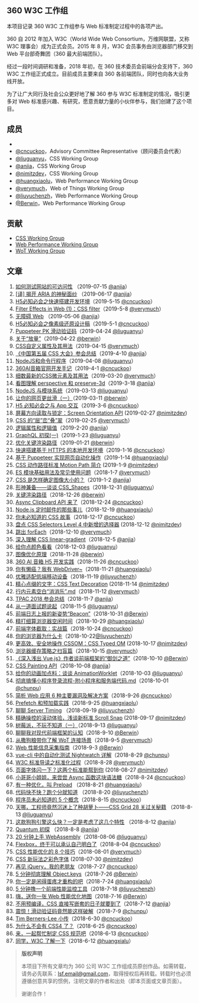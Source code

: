 ## 360 W3C 工作组

本项目记录 360 W3C 工作组参与 Web 标准制定过程中的各项产出。

360 自 2012 年加入 W3C（World Wide Web Consortium，万维网联盟，又称 W3C 理事会）成为正式会员。2015 年 8 月，W3C 会员事务由浏览器部门移交到 Web 平台部奇舞团（360 最大前端团队）。

经过一段时间调研和准备，2018 年初，在 360 技术委员会前端分会支持下，360 W3C 工作组正式成立。目前成员主要来自 360 各前端团队，同时也向各大业务线开放。

为了让广大同行及社会公众更好地了解 360 参与 W3C 标准制定的情况，吸引更多对 Web 标准感兴趣、有研究，愿意贡献力量的小伙伴参与，我们创建了这个项目。

## 成员

- 
-   [@cncuckoo](https://github.com/cncuckoo)，Advisory Committee Representative（顾问委员会代表）
-   [@liuguanyu](https://github.com/liuguanyu)，CSS Working Group
-   [@anjia](https://github.com/anjia)，CSS Working Group
-   [@nimitzdev](https://github.com/nimitzdev)，CSS Working Group
-   [@huangxiaolu](https://github.com/huangxiaolu)，Web Performance Working Group
-   [@verymuch](https://github.com/verymuch)，Web of Things Working Group
-   [@liuyuchenzh](https://github.com/liuyuchenzh)，Web Performance Working Group
-   [@Berwin](https://github.com/Berwin)，Web Performance Working Group

## 贡献

-   [CSS Working Group](https://github.com/75team/w3c/blob/master/contributions/CSS_WG.md)
-   [Web Performance Working Group](https://github.com/75team/w3c/blob/master/contributions/WebPerf_WG.md)
-   [WoT Working Group](https://github.com/75team/w3c/blob/master/contributions/WoT_WG.md)

## 文章

1. [如何测试网站的可访问性](/articles/20190715_如何测试网站的可访问性.md) （2019-07-15 [@anjia](https://github.com/anjia)）
1. [[译] 揭开 ARIA 的神秘面纱](/articles/20190617_%5B译%5D%20揭开%20ARIA%20的神秘面纱.md) （2019-06-17 [@anjia](https://github.com/anjia)）
1. [H5必知必会之快速搭建开发环境](/articles/20190515_H5必知必会之快速搭建开发环境.md)（2019-5-15 [@cncuckoo](https://github.com/cncuckoo)）
1. [Filter Effects in Web (1)：CSS filter](/articles/20190508_Filter_Effects_in_Web_1_CSS_filter.md)（2019-5-8 [@verymuch](https://github.com/verymuch/blog)）
1. [无障碍 Web](/articles/20190506_无障碍Web.md) （2019-05-06 [@anjia](https://github.com/anjia)）
1. [H5必知必会之像素级还原设计稿](/articles/20190501_H5必知必会之像素级还原设计稿.md)（2019-5-1 [@cncuckoo](https://github.com/cncuckoo)）
1. [Puppeteer PK 滑动验证码](/articles/20190424_Puppeteer_PK_滑动验证码.md)（2019-04-24 [@liuguanyu](https://github.com/liuguanyu)）
1. [关于“放量”](/articles/20190422_关于放量.md)（2019-04-22 [@berwin](https://github.com/berwin)）
1. [CSS自定义属性及其用法](/articles/20190415-CSS自定义属性及其用法.md)（2019-04-15 [@verymuch](https://github.com/verymuch/blog)）
1. [《中国第五届 CSS 大会》参会总结](articles/20190410_《中国第五届%20CSS%20大会》参会总结.md)（2019-4-10 [@anjia](https://github.com/anjia)）
1. [NodeJS和命令行程序](/articles/20190408_NodeJS和命令行程序.md)（2019-04-08 [@liuguanyu](https://github.com/liuguanyu)）
1. [360AI音箱官网开发手记](/articles/20190401_360AI音箱官网开发手记.md)（2019-4-1 [@cncuckoo](https://github.com/cncuckoo)）
1. [细数最新的CSS微元素及其用法](/articles/20190320-细数最新的CSS微元素及其用法.md)（2019-03-20 [@verymuch](https://github.com/verymuch/blog)）
1. [看图理解 perspective 和 preserve-3d](articles/20190318_看图理解%20perspective%20和%20preserve-3d.md)（2019-3-18 [@anjia](https://github.com/anjia)）
1. [NodeJS 与模块系统](/articles/20190313_NodeJS与模块系统.md)（2019-03-13 [@liuguanyu](https://github.com/liuguanyu)）
1. [让你的网页更丝滑（一）](/articles/20190311_让你的网页更丝滑（一）)（2019-03-11 [@berwin](https://github.com/berwin)）
1. [H5 必知必会之与 App 交互](/articles/20190306_H5必知必会之与App交互.md)（2019-3-6 [@cncuckoo](https://github.com/cncuckoo)）
1. [屏幕方向读取与锁定：Screen Orientation API](/articles/20190227_屏幕方向读取与锁定_Screen_Orientation_API.md) (2019-02-27 [@nimitzdev](https://github.com/nimitzdev))
1. [CSS 的“层”峦“叠”翠](/articles/20190225_CSS的“层”峦“叠”翠.md)（2019-02-25 [@verymuch](https://github.com/verymuch/blog)）
1. [逻辑属性和逻辑值](articles/20190220_逻辑属性和逻辑值.md)（2019-2-20 [@anjia](https://github.com/anjia)）
1. [GraphQL 初探(一)](</articles/20190123_GraphQL初探(一).md>)（2019-1-23 [@liuguanyu](https://github.com/liuguanyu)）
1. [优化关键渲染路径](/articles/20190121_优化关键渲染路径.md)（2019-01-21 [@berwin](https://github.com/berwin)）
1. [快速搭建基于 HTTPS 的本地开发环境](/articles/20190116_快速搭建基于HTTPS的本地开发环境.md)（2019-1-16 [@cncuckoo](https://github.com/cncuckoo)）
1. [基于 Puppeteer 实现网页自动化操作](/articles/20190114_基于Puppeteer实现网页自动化操作.md)（2019-1-14 [@huangxiaolu](https://github.com/huangxiaolu)）
1. [CSS 动作路径标准 Motion Path 简介](/articles/20190109_CSS_动作路径标准Motion_Path_简介.md) (2019-1-9 [@nimitzdev](https://github.com/nimitzdev))
1. [ES 模块基础用法及常见使用问题](articles/20190107_ES模块基础用法及常见使用问题.md)（2018-1-7 [@verymuch](https://github.com/verymuch/blog)）
1. [CSS 是怎样确定图像大小的？](articles/20190102_CSS%20是怎样确定图像大小的？.md)（2019-1-2 [@anjia](https://github.com/anjia)）
1. [形神兼备——谈谈 CSS_Shapes](/articles/20181231_形神兼备——谈谈CSS_Shapes.md)（2018-12-31 [@liuguanyu](https://github.com/liuguanyu)）
1. [关键渲染路径](/articles/20181226_关键渲染路径.md)（2018-12-26 [@berwin](https://github.com/berwin)）
1. [Async Clipboard API 来了](/articles/20181224_Async_Clipboard_API来了.md)（2018-12-24 [@cncuckoo](https://github.com/cncuckoo)）
1. [Node.js 定时邮件的那些事儿](/articles/20181219_Node.js定时邮件的那些事儿.md)（2018-12-19 [@huangxiaolu](https://github.com/huangxiaolu)）
1. [你未必知道的 CSS 故事](/articles/20181217_你未必知道的CSS故事.md)（2018-12-17 [@cncuckoo](https://github.com/cncuckoo)）
1. [盘点 CSS Selectors Level 4 中新增的选择器](/articles/20181212_盘点CSS_Selectors_Level4_中新增的选择器.md) (2018-12-12 [@nimitzdev](https://github.com/nimitzdev))
1. [跳出 forEach](articles/20181210_跳出forEach.md)（2018-12-10 [@verymuch](https://github.com/verymuch/blog)）
1. [深入理解 CSS linear-gradient](articles/20181205_深入理解-CSS-linear-gradient.md)（2018-12-5 [@anjia](https://github.com/anjia)）
1. [给你点颜色看看](/articles/20181203_给你点颜色看看.md)（2018-12-03 [@liuguanyu](https://github.com/liuguanyu)）
1. [图像优化原理](/articles/20181128_图像优化原理.md)（2018-11-28 [@berwin](https://github.com/berwin)）
1. [360 AI 音箱 H5 开发实践](/articles/20181126_360AI音箱H5开发实践.md)（2018-11-26 [@cncuckoo](https://github.com/cncuckoo)）
1. [你有懒癌？我有 WebDriver~](articles/20181121_你有懒癌？我有WebDriver~.md)（2018-11-21 [@huangxiaolu](https://github.com/huangxiaolu)）
1. [优雅适配低端移动设备](articles/20181119_优雅适配低端移动设备.md)（2018-11-19 [@liuyuchenzh](https://github.com/liuyuchenzh)）
1. [精心点缀的文字：CSS Text Decoration](/articles/20181114_精心点缀的文字_CSS_Text_Decoration.md) (2018-11-14 [@nimitzdev](https://github.com/nimitzdev))
1. [行内元素空白“消消乐”.md](articles/20181112_行内元素空白“消消乐”.md)（2018-11-12 [@verymuch](https://github.com/verymuch/blog)）
1. [TPAC 2018 参会总结](articles/20181107_TPAC-2018-参会总结.md)（2018-11-7 [@anjia](https://github.com/anjia)）
1. [从一道面试题说起](articles/20181105_从一道面试题说起.md)（2018-11-5 [@liuguanyu](https://github.com/liuguanyu)）
1. [前端日志上报的新姿势“Beacon”](/articles/20181031_前端日志上报的新姿势“Beacon”.md)（2018-10-31 [@Berwin](https://github.com/berwin)）
1. [精打细算浏览器空闲时间](/articles/20181029_精打细算浏览器空闲时间.md)（2018-10-29 [@huangxiaolu](https://github.com/huangxiaolu)）
1. [前端字体截取：实战篇](/articles/20181024_前端字体截取：实战篇.md)（2018-10-24 [@cncuckoo](https://github.com/cncuckoo)）
1. [你的浏览器为什么卡](/articles/20181022_你的浏览器为什么卡.md)（2018-10-22[@liuyuchenzh](https://github.com/liuyuchenzh)）
1. [更高效、安全地操作 CSSOM：CSS Typed OM](/articles/20181017_更高效_安全地操作_CSSOM_CSS_Typed_OM.md) (2018-10-17 [@nimitzdev](https://github.com/nimitzdev))
1. [浏览器缓存策略之扫盲篇](/articles/20181015_浏览器缓存策略之扫盲篇.md)（2018-10-15 [@verymuch](https://github.com/verymuch/blog)）
1. [《深入浅出 Vue.js》作者谈前端框架的“御剑之道”](/articles/20181010_《深入浅出Vue.js》作者谈前端框架的“御剑之道”.md)（2018-10-10 [@Berwin](https://github.com/berwin)）
1. [CSS Painting API](/articles/20181008_CSS-Painting-API.md)（2018-10-08 [@anjia](https://github.com/anjia)）
1. [给你的动画加点料：谈谈 AnimationWorklet](/articles/20181003_给你的动画加点料：谈谈AnimationWorklet.md)（2018-10-03 [@liuguanyu](https://github.com/liuguanyu)）
1. [彻底搞懂小程序登录流程-附小程序和服务端代码.md](/articles/20181001_彻底搞懂小程序登录流程-附小程序和服务端代码.md)（2018-10-01 [@chunpu](https://github.com/chunpu)）
1. [简析 Web 应用 6 种主要漏洞及解决方案](/articles/20180926_简析Web应用6种主要漏洞及解决方案.md)（2018-9-26 [@cncuckoo](https://github.com/cncuckoo)）
1. [Prefetch 和预加载实践](/articles/20180925_Prefetch和预加载实践.md)（2018-9-25 [@huangxiaolu](https://github.com/huangxiaolu)）
1. [聊聊 Server Timing](/articles/20180919_聊聊Server_Timing.md) （2018-09-19 [@liuyuchenzh](https://github.com/liuyuchenzh)）
1. [精确操控的滚动体验，浅谈新标准 Scroll Snap](/articles/20180917_精确操控的滚动体验_浅谈Scroll_Snap.md) (2018-09-17 [@nimitzdev](https://github.com/nimitzdev))
1. [树莓派，不玩不知道（一）](/articles/20180913_树莓派，不玩不知道（一）.md)（2018-9-13 [@liuguanyu](https://github.com/liuguanyu)）
1. [聊聊我对现代前端框架的认知](/articles/20180910_聊聊我对现代前端框架的认知.md)（2018-9-10 [@Berwin](https://github.com/berwin)）
1. [从撒狗粮带你了解 WoT 连接场景](/articles/20180905-从撒狗粮带你了解WoT连接场景.md)（2018-9-5 [@verymuch](https://github.com/verymuch/blog)）
1. [Web 性能信息采集指南](/articles/20180903_Web性能信息采集指南.md)（2018-9-3 [@Berwin](https://github.com/berwin)）
1. [vue-cli 中的自动化测试 Nightwatch 详解](/articles/20180829_vue-cli中的自动化测试Nightwatch详解.md)（2018-8-29 [@chunpu](https://github.com/chunpu)）
1. [W3C 标准导读之标准化过程](/articles/20180828-W3C标准导读之标准化过程.md)（2018-8-28 [@verymuch](https://github.com/verymuch/blog)）
1. [页面字体闪一下？这两个标准能帮到你](/articles/20180827_页面字体闪一下？这两个标准能帮到你.md) (2018-08-27 [@nimitzdev](https://github.com/nimitzdev))
1. [小哥哥小姐姐，来尝尝 Async 函数这块语法糖](/articles/20180824_小哥哥小姐姐，来尝尝Async函数这块语法糖.md)（2018-8-24 [@cncuckoo](https://github.com/cncuckoo)）
1. [有一种优化，叫 Preload](/articles/20180821_有一种优化，叫Preload.md) （2018-8-21 [@huangxiaolu](https://github.com/huangxiaolu)）
1. [代码快不快？跑个分就知道](/articles/20180820_代码快不快？跑个分就知道.md) （2018-8-20 [@liuyuchenzh](https://github.com/liuyuchenzh)）
1. [程序员未必知道的 5 个概念](/articles/20180815_程序员未必知道的5个概念.md)（2018-8-15 [@cncuckoo](https://github.com/cncuckoo)）
1. [天哪，工程师竟然沉迷上了种胡萝卜——CSS Grid 28 关过关秘籍](https://github.com/liuguanyu/w3c/blob/master/articles/20180813_%E5%A4%A9%E5%93%AA%EF%BC%8C%E5%B7%A5%E7%A8%8B%E5%B8%88%E7%AB%9F%E7%84%B6%E6%B2%89%E8%BF%B7%E4%B8%8A%E4%BA%86%E7%A7%8D%E8%83%A1%E8%90%9D%E5%8D%9C%E2%80%94%E2%80%94CSS%20Grid%2028%E5%85%B3%E8%BF%87%E5%85%B3%E7%A7%98%E7%B1%8D.md) （2018-8-13 [@liuguanyu](https://github.com/liuguanyu)）
1. [这款狗狗引擎这么快？一定是考虑了这几个特性](https://github.com/75team/w3c/blob/master/articles/20180812_这款狗狗引擎这么快？一定是考虑了这几个特性.md) （2018-8-12 [@anjia](https://github.com/anjia)）
1. [Quantum 初探](https://github.com/75team/w3c/blob/master/articles/20180808_Quantum初探.md) （2018-8-8 [@anjia](https://github.com/anjia)）
1. [20 分钟上手 WebAssembly](/articles/20180806_20分钟上手WebAssembly.md)（2018-08-06 [@liuguanyu](https://github.com/liuguanyu)）
1. [Flexbox，终于可以承认自己明白了](/articles/20180804_Flexbox，终于可以承认自己明白了.md)（2018-8-04 [@cncuckoo](https://github.com/cncuckoo)）
1. [CSS 性能优化的 8 个技巧](/articles/20180801_CSS性能优化的8个技巧.md)（2018-08-01 [@verymuch](https://github.com/verymuch/blog)）
1. [CSS 新玩法之彩色字体](/articles/20180730_CSS字体新玩法之彩色字体.md) (2018-07-30 [@nimitzdev](https://github.com/nimitzdev))
1. [再见 jQuery，我的老朋友](/articles/20180727_再见jQuery，我的老朋友.md)（2018-7-27 [@cncuckoo](https://github.com/cncuckoo)）
1. [5 分钟彻底理解 Object.keys](/articles/20180726_5分钟彻底理解Object.keys.md)（2018-7-26 [@Berwin](https://github.com/berwin)）
1. [你一定是闲得蛋疼才重构的吧](https://github.com/75team/w3c/blob/master/articles/20180724_你一定是闲得蛋疼才重构的吧.md)（2018-7-24 [@huangxiaolu](https://github.com/huangxiaolu)）
1. [5 分钟撸一个前端性能监控工具](https://github.com/75team/w3c/blob/master/articles/20180718_5分钟撸一个前端性能监控工具.md)（2018-7-18 [@liuyuchenzh](https://github.com/liuyuchenzh)）
1. [嗨，送你一张 Web 性能优化地图](https://github.com/75team/w3c/blob/master/articles/20180716_嗨，送你一张Web性能优化地图.md)（2018-7-16 [@Berwin](https://github.com/berwin)）
1. [不用预编译，CSS 直接写嵌套的日子就要到了](https://github.com/75team/w3c/blob/master/articles/20180712_不用预编译，CSS直接写嵌套的日子就要到了.md)（2018-7-12 [@anjia](https://github.com/anjia)）
1. [震惊！滑动验证码竟然能这样破解](https://github.com/75team/w3c/blob/master/articles/20180709_震惊！滑动验证码竟然能这样破解.md)（2018-7-9 [@chunpu](https://github.com/chunpu)）
1. [Tim Berners-Lee 小传](https://github.com/75team/w3c/blob/master/articles/20180630_TimBernersLee小传.md)（2018-6-30 [@cncuckoo](https://github.com/cncuckoo)）
1. [为什么不会有 CSS4 了？](https://github.com/75team/w3c/blob/master/articles/20180625_为什么不会有CSS4了？.md)（2018-6-25 [@cncuckoo](https://github.com/cncuckoo)）
1. [来，一起帮忙制定 CSS 规范吧](https://github.com/75team/w3c/blob/master/articles/20180613_来，一起帮忙制定CSS规范吧.md)（2018-6-13 [@cncuckoo](https://github.com/cncuckoo)）
1. [同学，W3C 了解一下](https://github.com/75team/w3c/blob/master/articles/20180612_同学，W3C了解一下.md)（2018-6-12 [@huangxialu](https://github.com/huangxiaolu)）

> **版权声明**
>
> 本项目下所有文章均为 360 公司 W3C 工作组成员原创作品。如需转载，请务必先联系：lsf.email@gmail.com，取得授权后再转载。转载时也必须遵循创意共享的惯例，注明文章的作者和出处（即本页面或文章页面）。
>
> 谢谢合作！
